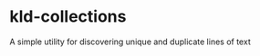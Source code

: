 kld-collections
===============

A simple utility for discovering unique and duplicate lines of text
